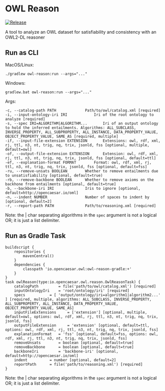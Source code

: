 # OWL Reason

[![Release](https://img.shields.io/github/v/tag/opencaesar/owl-tools?label=release)](https://github.com/opencaesar/owl-tools/releases/latest)

A tool to analyze an OWL dataset for satisfiability and consistency with an OWL2-DL reasoner

## Run as CLI

MacOS/Linux:
```
./gradlew owl-reason:run --args="..."
```
Windows:
```
gradlew.bat owl-reason:run --args="..."
```
Args:
```
-c, --catalog-path PATH				Path/to/owl/catalog.xml [required]
-i, --input-ontology-iri IRI			Iri of the root ontology to analyze [required]
-s, --spec IRI=ALGORITHM|ALGORITHM... 		Iri of an output ontology to hold the inferred entailments. Algorithms: ALL_SUBCLASS, INVERSE_PROPERTY, ALL_SUBPROPERTY, ALL_INSTANCE, DATA_PROPERTY_VALUE, OBJECT_PROPERTY_VALUE, SAME_AS [required, multiple]
-if, --input-file-extension EXTENSION 		Extensions: owl, rdf, xml, rj, ttl, n3, nt, trig, nq, trix, jsonld, fss [optional, multiple, default=owl]
-of, --output-file-extension EXTENSION		Extension: owl, rdf, xml, rj, ttl, n3, nt, trig, nq, trix, jsonld, fss [optional, default=ttl]
-ef, --explanation-format FORMAT		Format: owl, rdf, xml, rj, ttl, n3, nt, trig, nq, trix, jsonld, fss [optional, default=fss]
-ru, --remove-unsats BOOLEAN 		Whether to remove entailments due to unsatisfiability [optional, default=true)
-rb, --remove-backbone BOOLEAN 		Whether to remove axioms on the backhone from entailments [optional, default=true]
-b, --backbone-iri IRI				Iris to ignore [optional, default=http://opencaesar.io/oml]
-n, --indent NUMBER 				Number of spaces to indent by [optional, default=2]
-r, --report-path PATH				Path/to/reasoning.xml [required]
```

Note: the | char separating algorithms in the `spec` argument is not a logical OR; it is just a list delimiter.

## Run as Gradle Task

```
buildscript {
	repositories {
  		mavenCentral()
	}
	dependencies {
		classpath 'io.opencaesar.owl:owl-reason-gradle:+'
	}
}
task owlReason(type:io.opencaesar.owl.reason.OwlReasonTask) {
	catalogPath 		= file('path/to/owl/catalog.xml') [required]
	inputOntologyIri 	= 'root/ontology/iri' [required]
	specs 			= [ 'output/ontology/iri=algorithm1|algorithm2...' ] [required, multiple, algorithms: ALL_SUBCLASS, INVERSE_PROPERTY, ALL_SUBPROPERTY, ALL_INSTANCE, DATA_PROPERTY_VALUE, OBJECT_PROPERTY_VALUE, SAME_AS]
	inputFileExtensions 	= ['extension'] [optional, multiple, default=owl, options: owl, rdf, xml, rj, ttl, n3, nt, trig, nq, trix, jsonld, fss]
	outputFileExtension 	= 'extension' [optional, default=ttl, options: owl, rdf, xml, rj, ttl, n3, nt, trig, nq, trix, jsonld, fss]
	explanationFormat 	= 'fss' [optional, default=fss, options: owl, rdf, xml, rj, ttl, n3, nt, trig, nq, trix, jsonld, fss]
	removeUnsats 		= boolean [optional, default=true]
	removeBackbone 		= boolean [optional, default=true]
	backboneIri 		= 'backbone-iri' [optional, default=http://opencaesar.io/oml]
	indent 			= number [optional, default=2]
	reportPath		= file('path/to/reasoning.xml') [required]
}
```

Note: the | char separating algorithms in the `spec` argument is not a logical OR; it is just a list delimiter.

